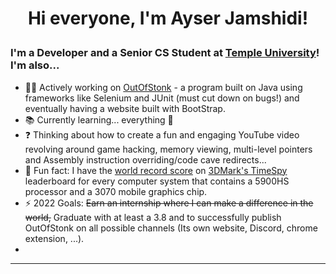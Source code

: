 # <p align="center">Hi everyone, I'm Ayser Jamshidi!</p>

### I'm a Developer and a Senior CS Student at [Temple University][temple_website]! I'm also...
- 👩‍💻 Actively working on [OutOfStonk][outofstonk_repo] - a program built on Java using frameworks like Selenium and JUnit (must cut down on bugs!) and eventually having a website built with BootStrap.
- 📚 Currently learning... everything 🤣
- ❓ Thinking about how to create a fun and engaging YouTube video revolving around game hacking, memory viewing, multi-level pointers and Assembly instruction overriding/code cave redirects...
- 🎈 Fun fact: I have the [world record score][3dmark_myscore] on [3DMark's TimeSpy][3dmark_general] leaderboard for every computer system that contains a 5900HS processor and a 3070 mobile graphics chip.
- ⚡ 2022 Goals: ~~Earn an internship where I can make a difference in the world,~~ Graduate with at least a 3.8 and to successfully publish OutOfStonk on all possible channels (Its own website, Discord, chrome extension, ...).
- 
***

<!-- ### Languages and Tools that I enjoy using -->




<!--
Tut: https://www.youtube.com/watch?v=ECuqb5Tv9qI
Badges: https://github.com/alexandresanlim/Badges4-README.md-Profile
-->

[outofstonk_repo]: https://github.com/ayserjamshidi/OutOfStonk
[temple_website]: https://www.temple.edu/
[3dmark_general]: https://www.3dmark.com/search#advanced?test=spy%20P&cpuId=2791&gpuId=1370&gpuCount=0&deviceType=ALL&storageModel=ALL&memoryChannels=0&country=&scoreType=overallScore&hofMode=false&showInvalidResults=false&freeParams=&minGpuCoreClock=&maxGpuCoreClock=&minGpuMemClock=&maxGpuMemClock=&minCpuClock=&maxCpuClock=
[3dmark_myscore]: https://www.3dmark.com/spy/24908755
